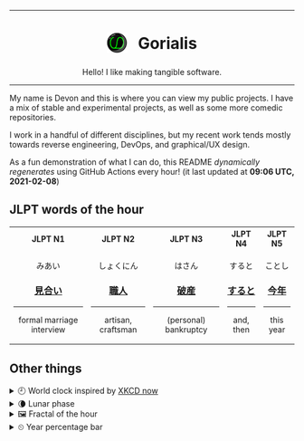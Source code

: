 ***

<h1 align="center">
<sub>
    <img src="readme/resources/avatar.png" height="36">
</sub>
&nbsp;
Gorialis
</h1>
<p align="center">
Hello! I like making tangible software.
</p>

***

My name is Devon and this is where you can view my public projects. I have a mix of stable and experimental projects, as well as some more comedic repositories.

I work in a handful of different disciplines, but my recent work tends mostly towards reverse engineering, DevOps, and graphical/UX design.

As a fun demonstration of what I can do, this README *dynamically regenerates* using GitHub Actions every hour! (it last updated at **09:06 UTC, 2021-02-08**)

<h2>JLPT words of the hour</h2>
<table>
    <tr>
        <th>JLPT N1</th>
        <th>JLPT N2</th>
        <th>JLPT N3</th>
        <th>JLPT N4</th>
        <th>JLPT N5</th>
    </tr>
    <tr>
        <td>
            <p align="center">みあい</p>
            <h3 align="center"><b><a href="https://jisho.org/search/%E8%A6%8B%E5%90%88%E3%81%84">見合い</a></b></h3>
            <hr>
            <p align="center">formal marriage interview</p>
        </td>
        <td>
            <p align="center">しょくにん</p>
            <h3 align="center"><b><a href="https://jisho.org/search/%E8%81%B7%E4%BA%BA">職人</a></b></h3>
            <hr>
            <p align="center">artisan,<wbr> craftsman</p>
        </td>
        <td>
            <p align="center">はさん</p>
            <h3 align="center"><b><a href="https://jisho.org/search/%E7%A0%B4%E7%94%A3">破産</a></b></h3>
            <hr>
            <p align="center">(personal) bankruptcy</p>
        </td>
        <td>
            <p align="center">すると</p>
            <h3 align="center"><b><a href="https://jisho.org/search/%E3%81%99%E3%82%8B%E3%81%A8">すると</a></b></h3>
            <hr>
            <p align="center">and,<wbr> then</p>
        </td>
        <td>
            <p align="center">ことし</p>
            <h3 align="center"><b><a href="https://jisho.org/search/%E4%BB%8A%E5%B9%B4">今年</a></b></h3>
            <hr>
            <p align="center">this year</p>
        </td>
    </tr>
</table>

<h2>Other things</h2>
<details>
<summary>🕘  World clock inspired by <a href="https://xkcd.com/now">XKCD now</a></summary>

> <img src="generated/now.png" width="512">

</details>
<details>
<summary>🌘 Lunar phase</summary>

The moon is approximately 90.66% through its phase (Waning Crescent).

</details>
<details>
<summary>&#x1f5bc; Fractal of the hour</summary>

> <img src="generated/fractal.png" width="512">

</details>
<details>
<summary>&#x23f2; Year percentage bar</summary>
<pre><code>2021 [██▁▁▁▁▁▁▁▁▁▁▁▁▁▁▁▁▁▁] 10.51%</code></pre>
</details>
